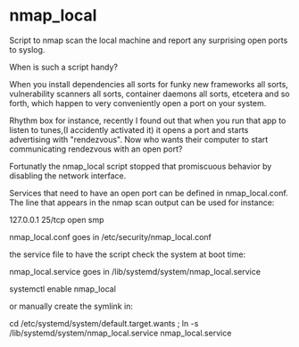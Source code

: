 # nmap_local
Script to nmap scan the local machine and report any surprising open ports to syslog.

When is such a script handy? 

When you install dependencies all sorts for funky new frameworks all sorts, vulnerability scanners all sorts, container daemons all sorts, etcetera and so forth, which happen to very conveniently open a port on your system.

Rhythm box for instance, recently I found out that when you run that app to listen to tunes,(I accidently activated it) it opens a port and starts advertising with "rendezvous". Now who wants their computer to start communicating rendezvous with an open port?

Fortunatly the nmap_local script stopped that promiscuous behavior by disabling the network interface.

Services that need to have an open port can be defined in nmap_local.conf. 
The line that appears in the nmap scan output can be used for instance:

127.0.0.1 25/tcp open  smp

nmap_local.conf goes in /etc/security/nmap_local.conf

the service file to have the script check the system at boot time:

nmap_local.service goes in /lib/systemd/system/nmap_local.service

systemctl enable nmap_local

or manually create the symlink in: 

cd /etc/systemd/system/default.target.wants ;
ln -s /lib/systemd/system/nmap_local.service nmap_local.service
